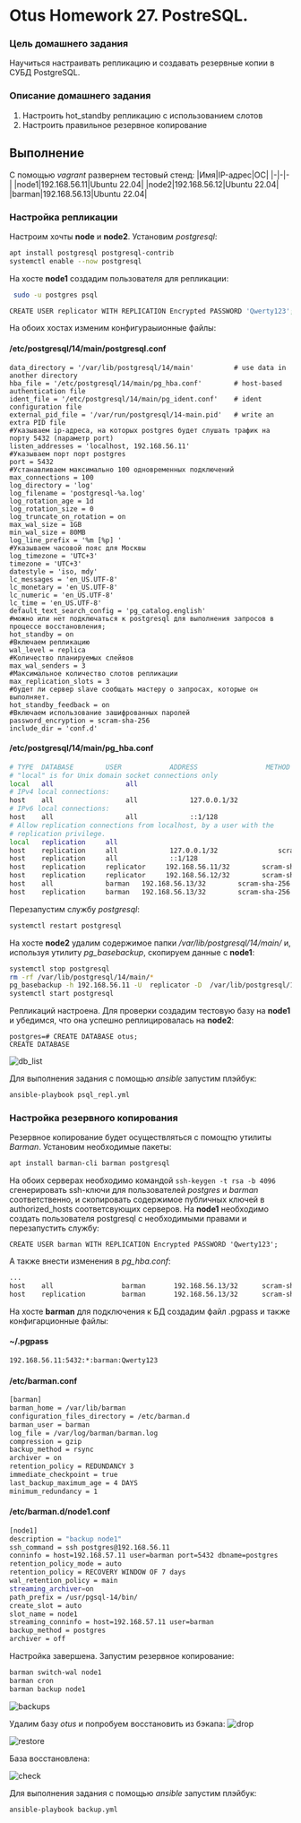 # Otus Homework 27. PostreSQL.
### Цель домашнего задания
Научиться настраивать репликацию и создавать резервные копии в СУБД PostgreSQL.
### Описание домашнего задания
1) Настроить hot_standby репликацию с использованием слотов
2) Настроить правильное резервное копирование

## Выполнение

С помощью _vagrant_ развернем тестовый стенд:
|Имя|IP-адрес|ОС|
|-|-|-|
|node1|192.168.56.11|Ubuntu 22.04|
|node2|192.168.56.12|Ubuntu 22.04|
|barman|192.168.56.13|Ubuntu 22.04|
### Настройка репликации
Настроим хочты **node** и **node2**. Установим _postgresql_:
```bash
apt install postgresql postgresql-contrib
systemctl enable --now postgresql
```
На хосте **node1** создадим пользователя для репликации:
```bash
 sudo -u postgres psql

CREATE USER replicator WITH REPLICATION Encrypted PASSWORD 'Qwerty123';
```
На обоих хостах изменим конфигураыионные файлы:
#### /etc/postgresql/14/main/postgresql.conf
```
data_directory = '/var/lib/postgresql/14/main'          # use data in another directory
hba_file = '/etc/postgresql/14/main/pg_hba.conf'        # host-based authentication file
ident_file = '/etc/postgresql/14/main/pg_ident.conf'    # ident configuration file
external_pid_file = '/var/run/postgresql/14-main.pid'   # write an extra PID file
#Указываем ip-адреса, на которых postgres будет слушать трафик на порту 5432 (параметр port)
listen_addresses = 'localhost, 192.168.56.11'
#Указываем порт порт postgres
port = 5432
#Устанавливаем максимально 100 одновременных подключений
max_connections = 100
log_directory = 'log'
log_filename = 'postgresql-%a.log'
log_rotation_age = 1d
log_rotation_size = 0
log_truncate_on_rotation = on
max_wal_size = 1GB
min_wal_size = 80MB
log_line_prefix = '%m [%p] '
#Указываем часовой пояс для Москвы
log_timezone = 'UTC+3'
timezone = 'UTC+3'
datestyle = 'iso, mdy'
lc_messages = 'en_US.UTF-8'
lc_monetary = 'en_US.UTF-8'
lc_numeric = 'en_US.UTF-8'
lc_time = 'en_US.UTF-8'
default_text_search_config = 'pg_catalog.english'
#можно или нет подключаться к postgresql для выполнения запросов в процессе восстановления;
hot_standby = on
#Включаем репликацию
wal_level = replica
#Количество планируемых слейвов
max_wal_senders = 3
#Максимальное количество слотов репликации
max_replication_slots = 3
#будет ли сервер slave сообщать мастеру о запросах, которые он выполняет.
hot_standby_feedback = on
#Включаем использование зашифрованных паролей
password_encryption = scram-sha-256
include_dir = 'conf.d'
```
#### /etc/postgresql/14/main/pg_hba.conf
```bash
# TYPE  DATABASE        USER            ADDRESS                 METHOD
# "local" is for Unix domain socket connections only
local   all                  all                                                peer
# IPv4 local connections:
host    all                  all             127.0.0.1/32              scram-sha-256
# IPv6 local connections:
host    all                  all             ::1/128                       scram-sha-256
# Allow replication connections from localhost, by a user with the
# replication privilege.
local   replication     all                                                peer
host    replication     all             127.0.0.1/32               scram-sha-256
host    replication     all             ::1/128                        scram-sha-256
host    replication     replicator     192.168.56.11/32        scram-sha-256
host    replication     replicator     192.168.56.12/32        scram-sha-256
host    all             barman   192.168.56.13/32        scram-sha-256
host    replication     barman   192.168.56.13/32        scram-sha-256
```
Перезапустим службу _postgresql_:
```bash
systemctl restart postgresql
```
На хосте **node2** удалим содержимое папки _/var/lib/postgresql/14/main/_ и, используя утилиту _pg_basebackup_, скопируем данные с **node1**:
```bash
systemctl stop postgresql
rm -rf /var/lib/postgresql/14/main/*
pg_basebackup -h 192.168.56.11 -U  replicator -D  /var/lib/postgresql/14/main/ -R -P
systemctl start postgresql
```
Репликаций настроена. Для проверки создадим тестовую базу на **node1** и убедимся, что она успешно реплицировалась на **node2**:
```
postgres=# CREATE DATABASE otus;
CREATE DATABASE
```

![db_list](img/db_list.jpg)  

Для выполнения задания с помощью _ansible_ запустим плэйбук:
```bash
ansible-playbook psql_repl.yml
```
### Настройка резервного копирования
Резервное копирование будет осуществляться с помощтю утилиты _Barman_. Установим необходимые пакеты:
```bash
apt install barman-cli barman postgresql
```
На обоих серверах необходимо командой `ssh-keygen -t rsa -b 4096` сгенерировать ssh-ключи для пользователей _postgres_ и _barman_ соответственно, и скопировать содержимое публичных ключей в authorized_hosts соответсвующих серверов.
На **node1** необходимо создать пользователя postgresql с необходимыми правами и перезапустить службу:
```
CREATE USER barman WITH REPLICATION Encrypted PASSWORD 'Qwerty123';
```
А также внести изменения в _pg_hba.conf_:
```bash
...
host    all                 barman       192.168.56.13/32      scram-sha-256
host    replication         barman       192.168.56.13/32      scram-sha-256
```

На хосте **barman** для подключения к БД создадим файл .pgpass и также конфигарционные файлы:
#### ~/.pgpass
```bash
192.168.56.11:5432:*:barman:Qwerty123
```
#### /etc/barman.conf
```bash
[barman]
barman_home = /var/lib/barman
configuration_files_directory = /etc/barman.d
barman_user = barman
log_file = /var/log/barman/barman.log
compression = gzip
backup_method = rsync
archiver = on
retention_policy = REDUNDANCY 3
immediate_checkpoint = true
last_backup_maximum_age = 4 DAYS
minimum_redundancy = 1
```

#### /etc/barman.d/node1.conf
```bash
[node1]
description = "backup node1"
ssh_command = ssh postgres@192.168.56.11 
conninfo = host=192.168.57.11 user=barman port=5432 dbname=postgres
retention_policy_mode = auto
retention_policy = RECOVERY WINDOW OF 7 days
wal_retention_policy = main
streaming_archiver=on
path_prefix = /usr/pgsql-14/bin/
create_slot = auto
slot_name = node1
streaming_conninfo = host=192.168.57.11 user=barman 
backup_method = postgres
archiver = off
```
Настройка завершена. Запустим резервное копирование:
```bash
barman switch-wal node1
barman cron
barman backup node1
```
![backups](img/backups.jpg)  

Удалим базу _otus_ и попробуем восстановить из бэкапа:
![drop](img/drop.jpg)  

![restore](img/restore.jpg)  
 
База восстановлена:  

![check](img/check.jpg)  

Для выполнения задания с помощью _ansible_ запустим плэйбук:
```bash
ansible-playbook backup.yml
```
